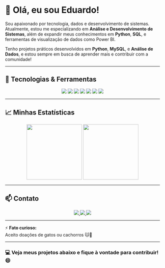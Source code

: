 # 👋 Olá, eu sou Eduardo!  

Sou apaixonado por tecnologia, dados e desenvolvimento de sistemas. Atualmente, estou me especializando em **Análise e Desenvolvimento de Sistemas**, além de expandir meus conhecimentos em **Python**, **SQL**, e ferramentas de visualização de dados como Power BI. 

Tenho projetos práticos desenvolvidos em **Python**, **MySQL**, e **Análise de Dados**, e estou sempre em busca de aprender mais e contribuir com a comunidade!

---

## 🚀 Tecnologias & Ferramentas  
<div align="center">
  <img src="https://img.shields.io/badge/-Python-3776AB?style=for-the-badge&logo=python&logoColor=white"/>
  <img src="https://img.shields.io/badge/-MySQL-4479A1?style=for-the-badge&logo=mysql&logoColor=white"/>
  <img src="https://img.shields.io/badge/-Git-F05032?style=for-the-badge&logo=git&logoColor=white"/>
  <img src="https://img.shields.io/badge/-Java-007396?style=for-the-badge&logo=java&logoColor=white"/>
  <img src="https://img.shields.io/badge/-HTML5-E34F26?style=for-the-badge&logo=html5&logoColor=white"/>
  <img src="https://img.shields.io/badge/-CSS3-1572B6?style=for-the-badge&logo=css3&logoColor=white"/>
  <img src="https://img.shields.io/badge/-JavaScript-F7DF1E?style=for-the-badge&logo=javascript&logoColor=black"/>
</div>

---

## 📈 Minhas Estatísticas  
<div align="center">
  <img loading="lazy" height="180em" src="https://github-readme-stats.vercel.app/api/top-langs/?username=23Edu4rd0&layout=compact&langs_count=7&theme=dracula"/>
  <img loading="lazy" height="180em" src="https://github-readme-stats.vercel.app/api?username=23Edu4rd0&show_icons=true&theme=dracula&include_all_commits=true&count_private=true"/>
</div>

---

## 📫 Contato  
<div align="center">
  <a target="_blank" href="mailto:23eduardoviana@gmail.com" target="_blank">
    <img src="https://img.shields.io/badge/-Gmail-D14836?style=for-the-badge&logo=Gmail&logoColor=white">
  </a>  
  <a target="_blank" href="https://www.linkedin.com/in/eduardovianadev/" target="_blank">
    <img src="https://img.shields.io/badge/-LinkedIn-%230077B5?style=for-the-badge&logo=linkedin&logoColor=white">
  </a>  
  <a target="_blank" href="https://x.com/Edu4rdo_23" target="_blank">
    <img src="https://img.shields.io/badge/-Twitter-1DA1F2?style=for-the-badge&logo=Twitter&logoColor=white">
  </a>

</div>

---

⚡ **Fato curioso:**  
Aceito doações de gatos ou cachorros 🐱🐶

---

### 💻 Veja meus projetos abaixo e fique à vontade para contribuir! 😄
